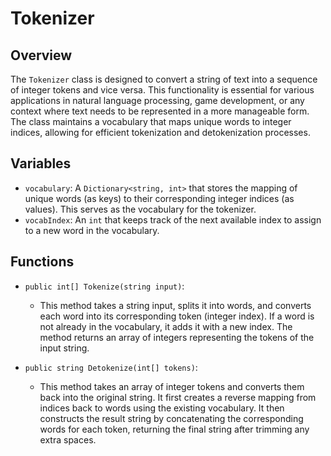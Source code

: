# Tokenizer

## Overview
The `Tokenizer` class is designed to convert a string of text into a sequence of integer tokens and vice versa. This functionality is essential for various applications in natural language processing, game development, or any context where text needs to be represented in a more manageable form. The class maintains a vocabulary that maps unique words to integer indices, allowing for efficient tokenization and detokenization processes.

## Variables

- `vocabulary`: A `Dictionary<string, int>` that stores the mapping of unique words (as keys) to their corresponding integer indices (as values). This serves as the vocabulary for the tokenizer.
- `vocabIndex`: An `int` that keeps track of the next available index to assign to a new word in the vocabulary.

## Functions

- `public int[] Tokenize(string input)`: 
  - This method takes a string input, splits it into words, and converts each word into its corresponding token (integer index). If a word is not already in the vocabulary, it adds it with a new index. The method returns an array of integers representing the tokens of the input string.

- `public string Detokenize(int[] tokens)`:
  - This method takes an array of integer tokens and converts them back into the original string. It first creates a reverse mapping from indices back to words using the existing vocabulary. It then constructs the result string by concatenating the corresponding words for each token, returning the final string after trimming any extra spaces.